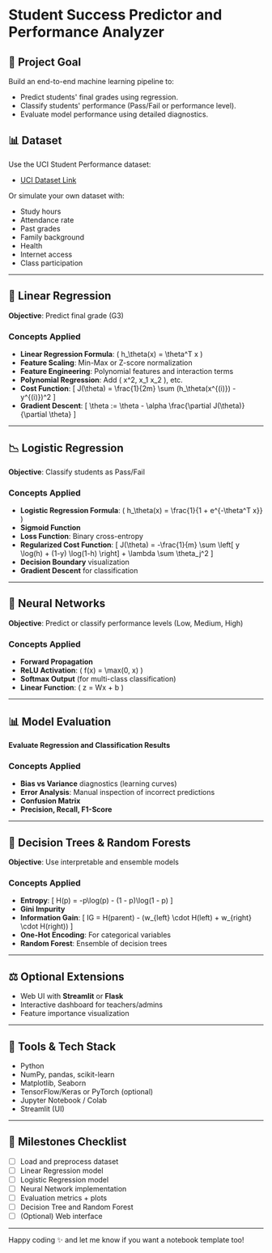 # Student Success Predictor and Performance Analyzer

## 🌟 Project Goal
Build an end-to-end machine learning pipeline to:
- Predict students' final grades using regression.
- Classify students' performance (Pass/Fail or performance level).
- Evaluate model performance using detailed diagnostics.

## 📊 Dataset
Use the UCI Student Performance dataset:
- [UCI Dataset Link](https://archive.ics.uci.edu/ml/datasets/Student+Performance)

Or simulate your own dataset with:
- Study hours
- Attendance rate
- Past grades
- Family background
- Health
- Internet access
- Class participation

---

## 🔢 Linear Regression
**Objective**: Predict final grade (G3)

### Concepts Applied
- **Linear Regression Formula**: \( h_\theta(x) = \theta^T x \)
- **Feature Scaling**: Min-Max or Z-score normalization
- **Feature Engineering**: Polynomial features and interaction terms
- **Polynomial Regression**: Add \( x^2, x_1 x_2 \), etc.
- **Cost Function**:
  \[
  J(\theta) = \frac{1}{2m} \sum (h_\theta(x^{(i)}) - y^{(i)})^2
  \]
- **Gradient Descent**:
  \[
  \theta := \theta - \alpha \frac{\partial J(\theta)}{\partial \theta}
  \]

---

## 📉 Logistic Regression
**Objective**: Classify students as Pass/Fail

### Concepts Applied
- **Logistic Regression Formula**: \( h_\theta(x) = \frac{1}{1 + e^{-\theta^T x}} \)
- **Sigmoid Function**
- **Loss Function**: Binary cross-entropy
- **Regularized Cost Function**:
  \[
  J(\theta) = -\frac{1}{m} \sum \left[ y \log(h) + (1-y) \log(1-h) \right] + \lambda \sum \theta_j^2
  \]
- **Decision Boundary** visualization
- **Gradient Descent** for classification

---

## 🧠 Neural Networks
**Objective**: Predict or classify performance levels (Low, Medium, High)

### Concepts Applied
- **Forward Propagation**
- **ReLU Activation**: \( f(x) = \max(0, x) \)
- **Softmax Output** (for multi-class classification)
- **Linear Function**: \( z = Wx + b \)

---

## 📊 Model Evaluation
**Evaluate Regression and Classification Results**

### Concepts Applied
- **Bias vs Variance** diagnostics (learning curves)
- **Error Analysis**: Manual inspection of incorrect predictions
- **Confusion Matrix**
- **Precision, Recall, F1-Score**

---

## 🌳 Decision Trees & Random Forests
**Objective**: Use interpretable and ensemble models

### Concepts Applied
- **Entropy**:
  \[
  H(p) = -p\log(p) - (1 - p)\log(1 - p)
  \]
- **Gini Impurity**
- **Information Gain**:
  \[
  IG = H(parent) - (w_{left} \cdot H(left) + w_{right} \cdot H(right))
  \]
- **One-Hot Encoding**: For categorical variables
- **Random Forest**: Ensemble of decision trees

---

## ⚖️ Optional Extensions
- Web UI with **Streamlit** or **Flask**
- Interactive dashboard for teachers/admins
- Feature importance visualization

---

## 🚀 Tools & Tech Stack
- Python
- NumPy, pandas, scikit-learn
- Matplotlib, Seaborn
- TensorFlow/Keras or PyTorch (optional)
- Jupyter Notebook / Colab
- Streamlit (UI)

---

## 📆 Milestones Checklist
- [ ] Load and preprocess dataset
- [ ] Linear Regression model
- [ ] Logistic Regression model
- [ ] Neural Network implementation
- [ ] Evaluation metrics + plots
- [ ] Decision Tree and Random Forest
- [ ] (Optional) Web interface

---

Happy coding ✨ and let me know if you want a notebook template too!

